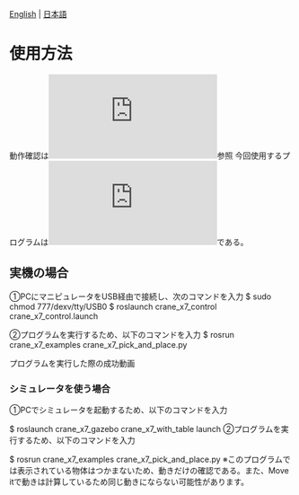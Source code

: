 [English](README.md) | [日本語](README.ja.md)

# 使用方法

動作確認は![README.md](https://github.com/piropann/crane_x7_ros/blob/master/crane_x7_examples/README.md)参照
今回使用するプログラムは![crane_x7_pick_and_place_demo2.py](https://github.com/shuta-tech/crane_x7_ros/blob/robot_design3/crane_x7_examples/scripts/crane_x7_pick_and_place_demo2.py)である。

## 実機の場合

①PCにマニピュレータをUSB経由で接続し、次のコマンドを入力
$ sudo chmod 777/dexv/tty/USB0
$ roslaunch crane_x7_control crane_x7_control.launch

②プログラムを実行するため、以下のコマンドを入力
$ rosrun crane_x7_examples crane_x7_pick_and_place.py

プログラムを実行した際の成功動画

### シミュレータを使う場合

①PCでシミュレータを起動するため、以下のコマンドを入力

$ roslaunch crane_x7_gazebo crane_x7_with_table launch
②プログラムを実行するため、以下のコマンドを入力

$ rosrun crane_x7_examples crane_x7_pick_and_place.py
※このプログラムでは表示されている物体はつかまないため、動きだけの確認である。また、Move itで動きは計算しているため同じ動きにならない可能性があります。